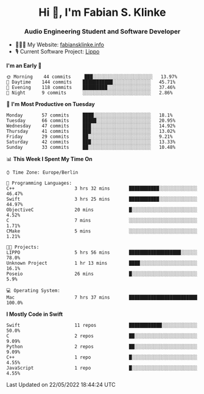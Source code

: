 <h1 align="center">Hi 👋, I'm Fabian S. Klinke</h1>
<h3 align="center">Audio Engineering Student and Software Developer</h3>

- 👨🏻‍💻 My Website: [fabiansklinke.info](https://fabiansklinke.info)
- 🎙 Current Software Project: [Lippo](https://klinkeaudio.com)

<!--START_SECTION:waka-->
**I'm an Early 🐤** 

```text
🌞 Morning    44 commits     ███░░░░░░░░░░░░░░░░░░░░░░   13.97% 
🌆 Daytime    144 commits    ███████████░░░░░░░░░░░░░░   45.71% 
🌃 Evening    118 commits    █████████░░░░░░░░░░░░░░░░   37.46% 
🌙 Night      9 commits      ░░░░░░░░░░░░░░░░░░░░░░░░░   2.86%

```
📅 **I'm Most Productive on Tuesday** 

```text
Monday       57 commits     ████░░░░░░░░░░░░░░░░░░░░░   18.1% 
Tuesday      66 commits     █████░░░░░░░░░░░░░░░░░░░░   20.95% 
Wednesday    47 commits     ███░░░░░░░░░░░░░░░░░░░░░░   14.92% 
Thursday     41 commits     ███░░░░░░░░░░░░░░░░░░░░░░   13.02% 
Friday       29 commits     ██░░░░░░░░░░░░░░░░░░░░░░░   9.21% 
Saturday     42 commits     ███░░░░░░░░░░░░░░░░░░░░░░   13.33% 
Sunday       33 commits     ██░░░░░░░░░░░░░░░░░░░░░░░   10.48%

```


📊 **This Week I Spent My Time On** 

```text
⌚︎ Time Zone: Europe/Berlin

💬 Programming Languages: 
C++                      3 hrs 32 mins       ███████████░░░░░░░░░░░░░░   46.47% 
Swift                    3 hrs 25 mins       ███████████░░░░░░░░░░░░░░   44.97% 
ObjectiveC               20 mins             █░░░░░░░░░░░░░░░░░░░░░░░░   4.52% 
C                        7 mins              ░░░░░░░░░░░░░░░░░░░░░░░░░   1.71% 
CMake                    5 mins              ░░░░░░░░░░░░░░░░░░░░░░░░░   1.21%

🐱‍💻 Projects: 
LIPPO                    5 hrs 56 mins       ███████████████████░░░░░░   78.0% 
Unknown Project          1 hr 13 mins        ████░░░░░░░░░░░░░░░░░░░░░   16.1% 
Poseio                   26 mins             █░░░░░░░░░░░░░░░░░░░░░░░░   5.9%

💻 Operating System: 
Mac                      7 hrs 37 mins       █████████████████████████   100.0%

```

**I Mostly Code in Swift** 

```text
Swift                    11 repos            ████████████░░░░░░░░░░░░░   50.0% 
C                        2 repos             ██░░░░░░░░░░░░░░░░░░░░░░░   9.09% 
Python                   2 repos             ██░░░░░░░░░░░░░░░░░░░░░░░   9.09% 
C++                      1 repo              █░░░░░░░░░░░░░░░░░░░░░░░░   4.55% 
JavaScript               1 repo              █░░░░░░░░░░░░░░░░░░░░░░░░   4.55%

```



 Last Updated on 22/05/2022 18:44:24 UTC
<!--END_SECTION:waka-->
